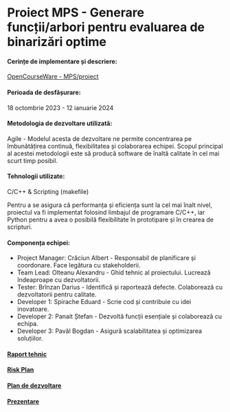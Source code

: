 # Proiect MPS - Generare funcții/arbori pentru evaluarea de binarizări optime

#### Cerințe de implementare și descriere:
[OpenCourseWare - MPS/proiect](https://ocw.cs.pub.ro/courses/mps/proiect)

#### Perioada de desfășurare:
18 octombrie 2023 - 12 ianuarie 2024

#### Metodologia de dezvoltare utilizată:
Agile - Modelul acesta de dezvoltare ne permite concentrarea pe îmbunătățirea continuă, flexibilitatea și colaborarea echipei. Scopul principal al acestei metodologii este să producă software de înaltă calitate în cel mai scurt timp posibil.

#### Tehnologii utilizate:
C/C++ & Scripting (makefile)

Pentru a se asigura că performanța și eficiența sunt la cel mai înalt nivel, proiectul va fi implementat folosind limbajul de programare C/C++, iar Python pentru a avea o posibilă flexibilitate în prototipare și în crearea de scripturi.

#### Componența echipei:
* Project Manager: Crăciun Albert - Responsabil de planificare și coordonare. Face legătura cu stakeholderii.
* Team Lead: Olteanu Alexandru - Ghid tehnic al proiectului. Lucrează îndeaproape cu dezvoltatorii.
* Tester: Brînzan Darius - Identifică și raportează defecte. Colaborează cu dezvoltatorii pentru calitate.
* Developer 1: Spirache Eduard - Scrie cod și contribuie cu idei inovatoare.
* Developer 2: Panait Ștefan - Dezvoltă funcții esențiale și colaborează cu echipa.
* Developer 3: Pavăl Bogdan - Asigură scalabilitatea și optimizarea soluțiilor.

#### [Raport tehnic](https://github.com/AlbertCraciun/MPS_project/blob/master/Raport%20tehnic%20(articol%20MPS%20-%20milestone%202).pdf)

#### [Risk Plan](https://docs.google.com/spreadsheets/d/1jTuwlFrkW-6tWig2ZBsc9ffs2Hu6FyTikXmQbkF16R8/edit#gid=2143089911)

#### [Plan de dezvoltare](https://github.com/AlbertCraciun/MPS_project/blob/master/Raport%20de%20dezvoltare.pdf)

#### [Prezentare](https://github.com/AlbertCraciun/MPS_project/blob/master/MPS%20Project.pptx)
 
